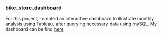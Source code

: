 ### bike_store_dashboard
For this project, I created an interactive dashboard to illustrate monthly analysis using Tableau, after querying necessary data using mySQL. My dashboard can be find [here](https://public.tableau.com/app/profile/dan8691/viz/BikeStore_16893535952950/Dashboard1#1)
